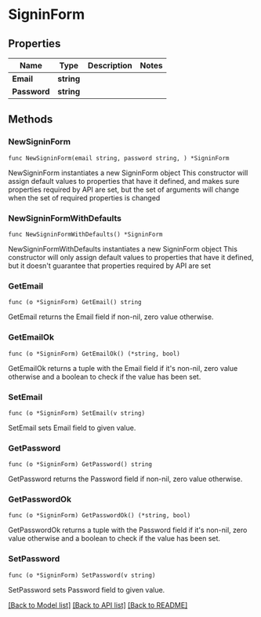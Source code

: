 # SigninForm

## Properties

Name | Type | Description | Notes
------------ | ------------- | ------------- | -------------
**Email** | **string** |  | 
**Password** | **string** |  | 

## Methods

### NewSigninForm

`func NewSigninForm(email string, password string, ) *SigninForm`

NewSigninForm instantiates a new SigninForm object
This constructor will assign default values to properties that have it defined,
and makes sure properties required by API are set, but the set of arguments
will change when the set of required properties is changed

### NewSigninFormWithDefaults

`func NewSigninFormWithDefaults() *SigninForm`

NewSigninFormWithDefaults instantiates a new SigninForm object
This constructor will only assign default values to properties that have it defined,
but it doesn't guarantee that properties required by API are set

### GetEmail

`func (o *SigninForm) GetEmail() string`

GetEmail returns the Email field if non-nil, zero value otherwise.

### GetEmailOk

`func (o *SigninForm) GetEmailOk() (*string, bool)`

GetEmailOk returns a tuple with the Email field if it's non-nil, zero value otherwise
and a boolean to check if the value has been set.

### SetEmail

`func (o *SigninForm) SetEmail(v string)`

SetEmail sets Email field to given value.


### GetPassword

`func (o *SigninForm) GetPassword() string`

GetPassword returns the Password field if non-nil, zero value otherwise.

### GetPasswordOk

`func (o *SigninForm) GetPasswordOk() (*string, bool)`

GetPasswordOk returns a tuple with the Password field if it's non-nil, zero value otherwise
and a boolean to check if the value has been set.

### SetPassword

`func (o *SigninForm) SetPassword(v string)`

SetPassword sets Password field to given value.



[[Back to Model list]](../README.md#documentation-for-models) [[Back to API list]](../README.md#documentation-for-api-endpoints) [[Back to README]](../README.md)


